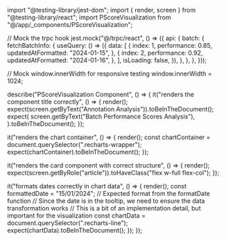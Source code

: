import "@testing-library/jest-dom";
import { render, screen } from "@testing-library/react";
import PScoreVisualization from "@/app/_components/PScoreVisualization";

// Mock the trpc hook
jest.mock("@/trpc/react", () => ({
  api: {
    batch: {
      fetchBatchInfo: {
        useQuery: () => ({
          data: [
            {
              index: 1,
              performance: 0.85,
              updatedAtFormatted: "2024-01-15",
            },
            {
              index: 2,
              performance: 0.92,
              updatedAtFormatted: "2024-01-16",
            },
          ],
          isLoading: false,
        }),
      },
    },
  },
}));

// Mock window.innerWidth for responsive testing
window.innerWidth = 1024;

describe("PScoreVisualization Component", () => {
  it("renders the component title correctly", () => {
    render(<PScoreVisualization />);
    expect(screen.getByText("Annotation Analysis")).toBeInTheDocument();
    expect(
      screen.getByText("Batch Performance Scores Analysis"),
    ).toBeInTheDocument();
  });

  it("renders the chart container", () => {
    render(<PScoreVisualization />);
    const chartContainer = document.querySelector(".recharts-wrapper");
    expect(chartContainer).toBeInTheDocument();
  });

  it("renders the card component with correct structure", () => {
    render(<PScoreVisualization />);
    expect(screen.getByRole("article")).toHaveClass("flex w-full flex-col");
  });

  it("formats dates correctly in chart data", () => {
    render(<PScoreVisualization />);
    const formattedDate = "15/01/2024"; // Expected format from the formatDate function
    // Since the date is in the tooltip, we need to ensure the data transformation works
    // This is a bit of an implementation detail, but important for the visualization
    const chartData = document.querySelector(".recharts-line");
    expect(chartData).toBeInTheDocument();
  });
});
